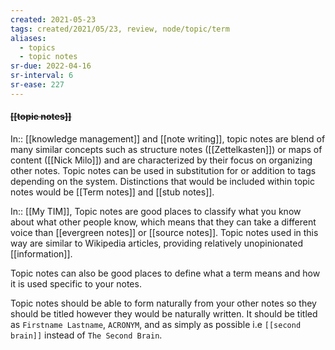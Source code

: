 ```yaml
---
created: 2021-05-23
tags: created/2021/05/23, review, node/topic/term 
aliases:
  - topics
  - topic notes
sr-due: 2022-04-16
sr-interval: 6
sr-ease: 227
---
```


#### <s class="topic-title">[[topic notes]]</s> 

In:: [[knowledge management]] and [[note writing]],
topic notes are blend of many similar concepts such as structure notes ([[Zettelkasten]]) or maps of content ([[Nick Milo]]) and are characterized by their focus on organizing other notes.
Topic notes can be used in substitution for or addition to tags depending on the system.
Distinctions that would be included within topic notes would be [[Term notes]] and [[stub notes]].

In:: [[My TIM]],
Topic notes are good places to classify what you know about what other people know, 
which means that they can take a different voice than [[evergreen notes]] or [[source notes]].
Topic notes used in this way are similar to Wikipedia articles, providing relatively unopinionated [[information]].

Topic notes can also be good places to define what a term means and how it is used specific to your notes.

Topic notes should be able to form naturally from your other notes so they should be titled however they would be naturally written. It should be titled as `Firstname Lastname`, `ACRONYM`, and as simply as possible i.e `[[second brain]]` instead of `The Second Brain`.  

